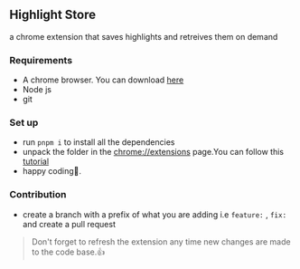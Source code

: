 ## Highlight Store

a chrome extension that saves highlights and retreives them on demand

### Requirements

- A chrome browser. You can download [here](https://www.google.com/chrome/)
- Node js
- git

### Set up

- run `pnpm i` to install all the dependencies
- unpack the folder in the [chrome://extensions](chrome://extensions) page.You can follow this [tutorial](https://developer.chrome.com/docs/extensions/mv3/getstarted/)
- happy coding🎉.

### Contribution

- create a branch with a prefix of what you are adding i.e `feature:` , `fix:` and create a pull request

> Don't forget to refresh the extension any time new changes are made to the code base.👍
